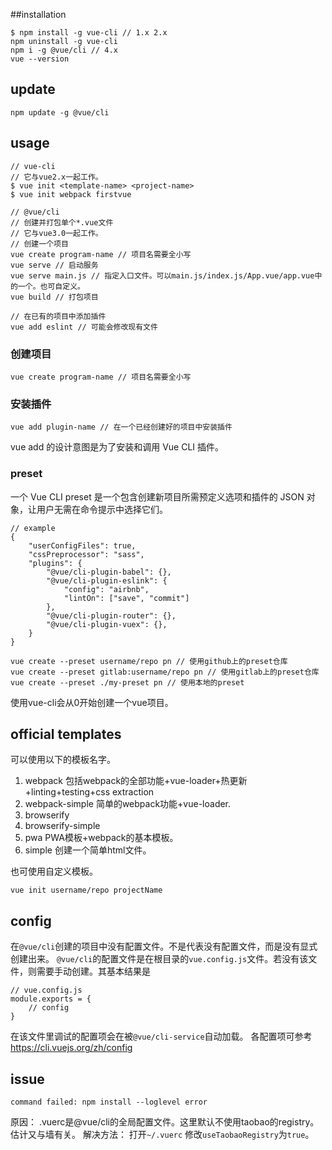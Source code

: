 ##installation

    $ npm install -g vue-cli // 1.x 2.x
    npm uninstall -g vue-cli
    npm i -g @vue/cli // 4.x
    vue --version

## update

```
npm update -g @vue/cli
```

## usage  

    // vue-cli
    // 它与vue2.x一起工作。
    $ vue init <template-name> <project-name>
    $ vue init webpack firstvue

    // @vue/cli
    // 创建并打包单个*.vue文件
    // 它与vue3.0一起工作。
    // 创建一个项目
    vue create program-name // 项目名需要全小写
    vue serve // 启动服务
    vue serve main.js // 指定入口文件。可以main.js/index.js/App.vue/app.vue中的一个。也可自定义。
    vue build // 打包项目

    // 在已有的项目中添加插件
    vue add eslint // 可能会修改现有文件

### 创建项目

```
vue create program-name // 项目名需要全小写
```

### 安装插件
```
vue add plugin-name // 在一个已经创建好的项目中安装插件
```
vue add 的设计意图是为了安装和调用 Vue CLI 插件。

### preset

一个 Vue CLI preset 是一个包含创建新项目所需预定义选项和插件的 JSON 对象，让用户无需在命令提示中选择它们。
```
// example
{
    "userConfigFiles": true,
    "cssPreprocessor": "sass",
    "plugins": {
        "@vue/cli-plugin-babel": {},
        "@vue/cli-plugin-eslink": {
            "config": "airbnb",
            "lintOn": ["save", "commit"]
        },
        "@vue/cli-plugin-router": {},
        "@vue/cli-plugin-vuex": {},
    }
}
```


```
vue create --preset username/repo pn // 使用github上的preset仓库
vue create --preset gitlab:username/repo pn // 使用gitlab上的preset仓库
vue create --preset ./my-preset pn // 使用本地的preset
```





使用vue-cli会从0开始创建一个vue项目。  

## official templates  

可以使用以下的模板名字。  

1. webpack 包括webpack的全部功能+vue-loader+热更新+linting+testing+css extraction  
2. webpack-simple 简单的webpack功能+vue-loader.  
3. browserify  
4. browserify-simple  
5. pwa PWA模板+webpack的基本模板。  
6. simple 创建一个简单html文件。  

也可使用自定义模板。  
    
    vue init username/repo projectName

## config

在`@vue/cli`创建的项目中没有配置文件。不是代表没有配置文件，而是没有显式创建出来。
`@vue/cli`的配置文件是在根目录的`vue.config.js`文件。若没有该文件，则需要手动创建。其基本结果是
```
// vue.config.js
module.exports = {
    // config
}
```
在该文件里调试的配置项会在被`@vue/cli-service`自动加载。
各配置项可参考 https://cli.vuejs.org/zh/config


## issue

```
command failed: npm install --loglevel error
```
原因：
.vuerc是@vue/cli的全局配置文件。这里默认不使用taobao的registry。估计又与墙有关。
解决方法：
打开`~/.vuerc`
修改`useTaobaoRegistry`为`true`。
